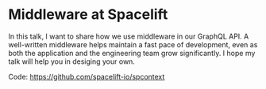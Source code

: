 # Middleware at Spacelift

In this talk, I want to share how we use middleware in our GraphQL API. A well-written middleware helps maintain a fast pace of development, even as both the application and the engineering team grow significantly. I hope my talk will help you in desiging your own.

Code: https://github.com/spacelift-io/spcontext

<!--
In this talk, I want to share with you how we use middleware in our GraphQL API. A well-written middleware helps maintain a fast pace of development, even as both the application and the engineering team grow significantly. I hope my talk will help you in writing yours.
-->

<!-- 
In this talk, I want to share with you how we use middlewars in our GraphQL API. A well written middleware helps to keep fast pace of development even when both the application itself grows significatly and the engineering team. I hope my talk will help you in wriring your API.
 
we build our GraphQL API to share our experiences in desiging middlewares.

My goal is to share what 

I will talk about how we build our GraphQL API and how we approached the middleware. 

My goal is to share you how we structured our GraphQL API. 

My goal is to share our story. 

During this talk, I will share how we built our GraphQL API and guide you through the components of our middleware. 

During my talk, I want to how we appraoched middleware for building out GraphQL API.

we use at Spacelift. 

Our approach for GraphQL helped us  

My goal is to share with you how we 

During this talk, I want to share how we build our GraphQL API and walk you through our middleware components.
-->

